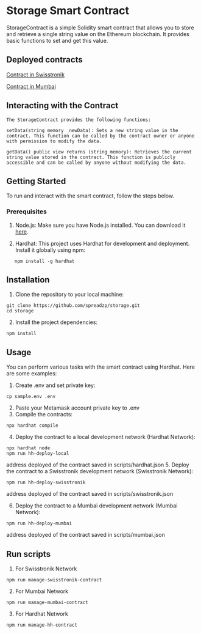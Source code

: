 # Storage Smart Contract

StorageContract is a simple Solidity smart contract that allows you to store and retrieve a single string value on the Ethereum blockchain. It provides basic functions to set and get this value.

## Deployed contracts

[Contract in Swisstronik](https://explorer-evm.testnet.swisstronik.com/address/0xC530d5b6843ee41a261b9e9316d9f4d72EBE318b/contracts#address-tabs)

[Contract in Mumbai](https://mumbai.polygonscan.com/address/0x3946A552800c328F0Df16E00B03966360c3e7579#code)

## Interacting with the Contract
```
The StorageContract provides the following functions:

setData(string memory _newData): Sets a new string value in the contract. This function can be called by the contract owner or anyone with permission to modify the data.

getData() public view returns (string memory): Retrieves the current string value stored in the contract. This function is publicly accessible and can be called by anyone without modifying the data.
```
## Getting Started

To run and interact with the smart contract, follow the steps below.

### Prerequisites

1. Node.js: Make sure you have Node.js installed. You can download it [here](https://nodejs.org/).

2. Hardhat: This project uses Hardhat for development and deployment. Install it globally using npm:

```
   npm install -g hardhat

```

## Installation
1. Clone the repository to your local machine:

```
git clone https://github.com/spreadzp/storage.git
cd storage

```
2. Install the project dependencies:
```
npm install
```

## Usage
You can perform various tasks with the smart contract using Hardhat. Here are some examples:
1. Create .env and set private key:
```
cp sample.env .env
```
2. Paste your Metamask account private key to .env
3. Compile the contracts:

```
npx hardhat compile

```

4. Deploy the contract to a local development network (Hardhat Network):
```
npx hardhat node
npm run hh-deploy-local
```
 address deployed of  the contract saved in scripts/hardhat.json
5. Deploy the contract to a Swisstronik development network (Swisstronik Network):
```
npm run hh-deploy-swisstronik
```
 address deployed of  the contract saved in scripts/swisstronik.json

6. Deploy the contract to a Mumbai development network (Mumbai Network):
```
npm run hh-deploy-mumbai
```
 address deployed of  the contract saved in scripts/mumbai.json

## Run scripts 
1. For Swisstronik Network
```
npm run manage-swisstronik-contract
```

2. For Mumbai Network
```
npm run manage-mumbai-contract
```

3. For Hardhat Network
```
npm run manage-hh-contract
```

 
